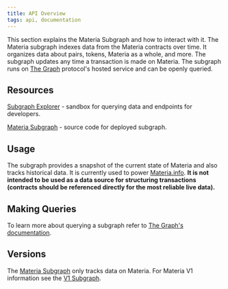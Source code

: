 ```yaml
---
title: API Overview
tags: api, documentation
---
```


This section explains the Materia Subgraph and how to interact with it. The Materia subgraph indexes data from the Materia contracts over time. It organizes data about pairs, tokens, Materia as a whole, and more. The subgraph updates any time a transaction is made on Materia. The subgraph runs on [The Graph](https://thegraph.com/) protocol's hosted service and can be openly queried.

## Resources

[Subgraph Explorer](https://thegraph.com/explorer/subgraph/Materia/Materia-v2) - sandbox for querying data and endpoints for developers.

[Materia Subgraph](https://github.com/materia-dex/Materia-v2-subgraph) - source code for deployed subgraph.

## Usage

The subgraph provides a snapshot of the current state of Materia and also tracks historical data. It is currently used to power [Materia.info](https://Materia.info/). **It is not intended to be used as a data source for structuring transactions (contracts should be referenced directly for the most reliable live data).**

## Making Queries

To learn more about querying a subgraph refer to [The Graph's documentation](https://thegraph.com/docs/introduction).

## Versions

The [Materia Subgraph](https://thegraph.com/explorer/subgraph/Materia/Materia-v2) only tracks data on Materia. For Materia V1 information see the [V1 Subgraph](https://thegraph.com/explorer/subgraph/graphprotocol/Materia).
